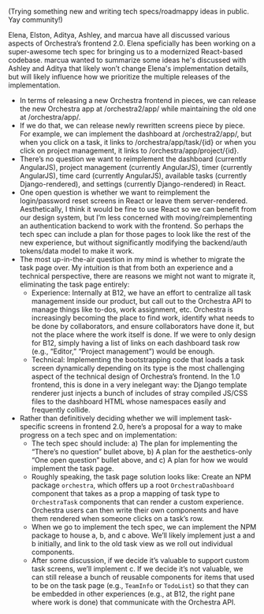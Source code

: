 (Trying something new and writing tech specs/roadmappy ideas in public. Yay community!)

Elena, Elston, Aditya, Ashley, and marcua have all discussed various aspects of Orchestra’s frontend 2.0. Elena speficially has been working on a super-awesome tech spec for bringing us to a modernized React-based codebase. marcua wanted to summarize some ideas he's discussed with Ashley and Aditya that likely won’t change Elena's implementation details, but will likely influence how we prioritize the multiple releases of the implementation.

* In terms of releasing a new Orchestra frontend in pieces, we can release the new Orchestra app at /orchestra2/app/ while maintaining the old one at /orchestra/app/.
* If we do that, we can release newly rewritten screens piece by piece. For example, we can implement the dashboard at /orchestra2/app/, but when you click on a task, it links to /orchestra/app/task/{id} or when you click on project management, it links to /orchestra/app/project/{id}.
* There’s no question we want to reimplement the dashboard (currently AngularJS), project management (currently AngularJS), timer (currently AngularJS), time card (currently AngularJS), available tasks (currently Django-rendered), and settings (currently Django-rendered) in React.
* One open question is whether we want to reimplement the login/password reset screens in React or leave them server-rendered. Aesthetically, I think it would be fine to use React so we can benefit from our design system, but I’m less concerned with moving/reimplementing an authentication backend to work with the frontend. So perhaps the tech spec can include a plan for those pages to look like the rest of the new experience, but without significantly modifying the backend/auth tokens/data model to make it work.
* The most up-in-the-air question in my mind is whether to migrate the task page over. My intuition is that from both an experience and a technical perspective, there are reasons we might not want to migrate it, eliminating the task page entirely:
    * Experience: Internally at B12, we have an effort to centralize all task management inside our product, but call out to the Orchestra API to manage things like to-dos, work assignment, etc. Orchestra is increasingly becoming the place to find work, identify what needs to be done by collaborators, and ensure collaborators have done it, but not the place where the work itself is done. If we were to only design for B12, simply having a list of links on each dashboard task row (e.g., “Editor,” “Project management”) would be enough.
    * Technical: Implementing the bootstrapping code that loads a task screen dynamically depending on its type is the most challenging aspect of the technical design of Orchestra’s frontend. In the 1.0 frontend, this is done in a very inelegant way: the Django template renderer just injects a bunch of includes of stray compiled JS/CSS files to the dashboard HTML whose namespaces easily and frequently collide.
* Rather than definitively deciding whether we will implement task-specific screens in frontend 2.0, here’s a proposal for a way to make progress on a tech spec and on implementation:
    * The tech spec should include: a) The plan for implementing the “There’s no question” bullet above, b) A plan for the aesthetics-only “One open question” bullet above, and c) A plan for how we would implement the task page.
    * Roughly speaking, the task page solution looks like: Create an NPM package `orchestra`, which offers up a root `OrchestraDashboard` component that takes as a prop a mapping of task type to `OrchestraTask` components that can render a custom experience. Orchestra users can then write their own components and have them rendered when someone clicks on a task’s row.
    * When we go to implement the tech spec, we can implement the NPM package to house a, b, and c above. We’ll likely implement just a and b initially, and link to the old task view as we roll out individual components.
    * After some discussion, if we decide it’s valuable to support custom task screens, we’ll implement c. If we decide it’s not valuable, we can still release a bunch of reusable components for items that used to be on the task page (e.g., `TeamInfo` or `TodoList`) so that they can be embedded in other experiences (e.g., at B12, the right pane where work is done) that communicate with the Orchestra API.

